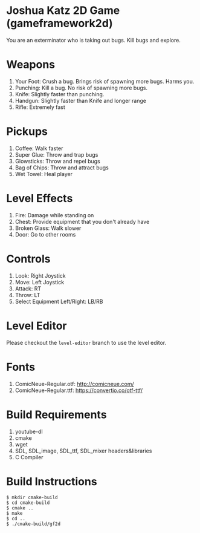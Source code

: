 # Joshua Katz 2D Game (gameframework2d)

You are an exterminator who is taking out bugs. Kill bugs and explore.

# Weapons

1. Your Foot: Crush a bug. Brings risk of spawning more bugs. Harms you.
2. Punching: Kill a bug. No risk of spawning more bugs.
3. Knife: Slightly faster than punching.
4. Handgun: Slightly faster than Knife and longer range
5. Rifle: Extremely fast

# Pickups

1. Coffee: Walk faster
2. Super Glue: Throw and trap bugs
3. Glowsticks: Throw and repel bugs
4. Bag of Chips: Throw and attract bugs
5. Wet Towel: Heal player

# Level Effects

1. Fire: Damage while standing on
2. Chest: Provide equipment that you don't already have
3. Broken Glass: Walk slower
4. Door: Go to other rooms

# Controls

1. Look: Right Joystick
2. Move: Left Joystick
3. Attack: RT
4. Throw: LT
5. Select Equipment Left/Right: LB/RB

# Level Editor

Please checkout the `level-editor` branch to use the level editor.

# Fonts

1. ComicNeue-Regular.otf: http://comicneue.com/
2. ComicNeue-Regular.ttf: https://convertio.co/otf-ttf/


# Build Requirements

1. youtube-dl
2. cmake
3. wget
4. SDL, SDL_image, SDL_ttf, SDL_mixer headers&libraries
5. C Compiler 


# Build Instructions

```
$ mkdir cmake-build
$ cd cmake-build
$ cmake ..
$ make
$ cd ..
$ ./cmake-build/gf2d
```

